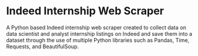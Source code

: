 # Indeed Internship Web Scraper
A Python based Indeed internship web scraper created to collect data on data scientist and analyst internship listings on Indeed and save them into a dataset through the use of multiple Python libraries such as Pandas, Time, Requests, and BeautifulSoup.

